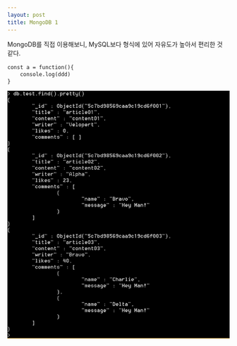 ```yaml
---
layout: post
title: MongoDB 1
---
```


MongoDB를 직접 이용해보니, MySQL보다 형식에 있어 자유도가 높아서 편리한 것 같다.

```
const a = function(){
    console.log(ddd) 
}
```


<img src="images/mongodb1.png" />
 